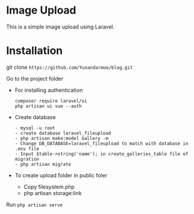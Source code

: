 # Image Upload

This is a simple image upload using Laravel.

# Installation

git clone `https://github.com/Yunandarmoe/blog.git`

Go to the project folder 

- For installing authentication

  ```
  composer require laravel/ui
  php artisan ui vue --auth
  ```

- Create database

  ```
  - mysql -u root
  - create database laravel_fileupload
  - php artisan make:model Gallery -m
  - Change DB_DATABASE=laravel_fileupload to match with database in .env file
  - Input $table->string('name'); in create_galleries_table file of migration
  - php artisan migrate
  ```

- To create upload folder in public foler

  - Copy filesystem.php
  - php artisan storage:link

Run `php artisan serve`








